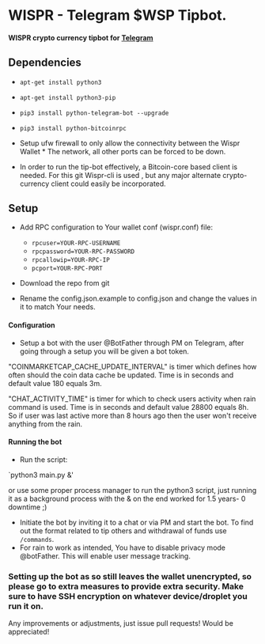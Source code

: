 # WISPR - Telegram $WSP Tipbot.
 
#### WISPR crypto currency tipbot for [Telegram](https://telegram.org)


## Dependencies 

*  `apt-get install python3`
*  `apt-get install python3-pip`
*  `pip3 install python-telegram-bot --upgrade`
*  `pip3 install python-bitcoinrpc`

* Setup ufw firewall to only allow the connectivity between the Wispr Wallet * The network, all other ports can be forced to be down.

* In order to run the tip-bot effectively, a Bitcoin-core based client is needed. For this git Wispr-cli is used , but any major alternate crypto-currency client could easily be incorporated. 

## Setup

* Add RPC configuration to Your wallet conf (wispr.conf) file:

    * `rpcuser=YOUR-RPC-USERNAME` 
    * `rpcpassword=YOUR-RPC-PASSWORD`
    * `rpcallowip=YOUR-RPC-IP`
    * `pcport=YOUR-RPC-PORT`

* Download the repo from git

* Rename the config.json.example to config.json and change the values in it to match Your needs.
#### Configuration
* Setup a bot with the user @BotFather through PM on Telegram, after going through a setup you will be given a bot token.

"COINMARKETCAP_CACHE_UPDATE_INTERVAL" is timer which defines how often should the coin data cache be updated.
Time is in seconds and default value 180 equals 3m.

"CHAT_ACTIVITY_TIME" is timer for which to check users activity when rain command is used.
Time is in seconds and default value 28800 equals 8h. So if user was last active more than 8 hours ago then the user won't receive anything from the rain.
#### Running the bot
* Run the script:

`python3 main.py &' 
 
or use some proper process manager to run the python3 script, just running it as a background process with the & on the end worked for 1.5 years- 0 downtime ;)

* Initiate the bot by inviting it to a chat or via PM and start the bot. To find out the format related to tip others and withdrawal of funds use `/commands`.
* For rain to work as intended, You have to disable privacy mode @botFather. This will enable user message tracking.

### Setting up the bot as so still leaves the wallet unencrypted, so please go to extra measures to provide extra security. Make sure to have SSH encryption on whatever device/droplet you run it on. 

Any improvements or adjustments, just issue pull requests! 
Would be appreciated! 




